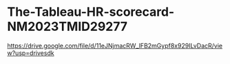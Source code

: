 # The-Tableau-HR-scorecard-NM2023TMID29277
https://drive.google.com/file/d/11eJNjmacRW_lFB2mGypf8x929ILvDacR/view?usp=drivesdk
